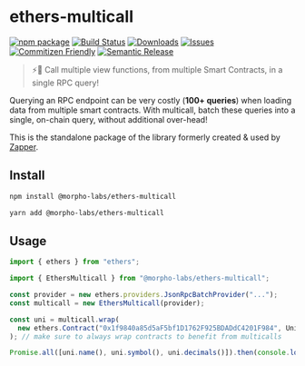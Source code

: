 # ethers-multicall

[![npm package][npm-img]][npm-url]
[![Build Status][build-img]][build-url]
[![Downloads][downloads-img]][downloads-url]
[![Issues][issues-img]][issues-url]
[![Commitizen Friendly][commitizen-img]][commitizen-url]
[![Semantic Release][semantic-release-img]][semantic-release-url]

> ⚡🚀 Call multiple view functions, from multiple Smart Contracts, in a single RPC query!

Querying an RPC endpoint can be very costly (**100+ queries**) when loading data from multiple smart contracts.
With multicall, batch these queries into a single, on-chain query, without additional over-head!

This is the standalone package of the library formerly created & used by [Zapper](https://github.com/Zapper-fi/studio/tree/main/src/multicall).

## Install

```bash
npm install @morpho-labs/ethers-multicall
```

```bash
yarn add @morpho-labs/ethers-multicall
```

## Usage

```typescript
import { ethers } from "ethers";

import { EthersMulticall } from "@morpho-labs/ethers-multicall";

const provider = new ethers.providers.JsonRpcBatchProvider("...");
const multicall = new EthersMulticall(provider);

const uni = multicall.wrap(
  new ethers.Contract("0x1f9840a85d5aF5bf1D1762F925BDADdC4201F984", UniswapAbi)
); // make sure to always wrap contracts to benefit from multicalls

Promise.all([uni.name(), uni.symbol(), uni.decimals()]).then(console.log);
```

[build-img]: https://github.com/morpho-labs/ethers-multicall/actions/workflows/release.yml/badge.svg
[build-url]: https://github.com/morpho-labs/ethers-multicall/actions/workflows/release.yml
[downloads-img]: https://img.shields.io/npm/dt/@morpho-labs/ethers-multicall
[downloads-url]: https://www.npmtrends.com/@morpho-labs/ethers-multicall
[npm-img]: https://img.shields.io/npm/v/@morpho-labs/ethers-multicall
[npm-url]: https://www.npmjs.com/package/@morpho-labs/ethers-multicall
[issues-img]: https://img.shields.io/github/issues/morpho-labs/ethers-multicall
[issues-url]: https://github.com/morpho-labs/ethers-multicall/issues
[codecov-img]: https://codecov.io/gh/morpho-labs/ethers-multicall/branch/main/graph/badge.svg
[codecov-url]: https://codecov.io/gh/morpho-labs/ethers-multicall
[semantic-release-img]: https://img.shields.io/badge/%20%20%F0%9F%93%A6%F0%9F%9A%80-semantic--release-e10079.svg
[semantic-release-url]: https://github.com/semantic-release/semantic-release
[commitizen-img]: https://img.shields.io/badge/commitizen-friendly-brightgreen.svg
[commitizen-url]: http://commitizen.github.io/cz-cli/
